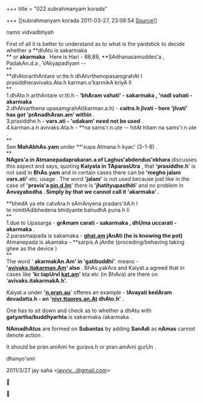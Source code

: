 +++
title = "022 subrahmanyam korada"

+++
[[subrahmanyam korada	2011-03-27, 23:08:54 [Source](https://groups.google.com/g/bvparishat/c/L_kwhKsNAvE)]]



namo vidvadbhyah  
  
First of all it is better to understand as to what is the yardstick to decide whether a **dhAtu is sakarmaka  
** or **akarmaka** . Here is Hari - 88,89, **SAdhanasamuddes'a , PadakAn.d.a , VAkyapadIyam --  
**  
**dhAtorarthAntare vr.tte.h dhAtvrthenopasamgrahAt I  
prasiddheravivaks.Ata.h karman.o'karmikA kriyA II  
**  
1.dhAto.h arthAntare vr.tti.h - **'bhAram vahati' - sakarmaka , 'nadI vahati -akarmaka**  
2.dhAtvarthena upasamgrahAt(karman.a.h) - **caitra.h jIvati - here 'jIvati' has got 'prAnadhAran.am' within** .  
3.prasiddhe.h - **vars.ati - 'udakam' need not be used** .  
4.karman.a.h avivaks.Ata.h - **na sams'r.n.ute -- hitAt hitam na sams'r.n.ute .  
**  
See **MahAbhAs.yam** under **'supa Atmana.h kyac' (3-1-8) .  
**  
**NAges'a in Atmanepadaprakaran.a of Laghus'abdendus'ekhara** discusses this aspect and says, quoting **Kaiyata in TAparasUtra** , that **'prasiddhe.h**' is not said in **BhAs.yam** and in certain cases there can be **'megho jalam vars.ati'** etc. usage . The word **'jalam'** is not used because just like in the case of **'pravis'a [pin.d.Im](http://pin.d.Im)**' there is **'jhatityupasthiti**' and no problem in **Anvayabodha . Simply by that we cannot call it 'akarmaka' .**  
  
**bhedA ya ete catvAra.h sAmAnyena pradars'itA.h I  
te nimittAdibhedena bhidyante bahudhA puna.h Ii  
**  
1.due to Upasarga - **grAmam carati - sakarmaka , dhUma uccarati - akarmaka** .  
2.parasmaipada is sakamaka - **[ghat.am](http://ghat.am) jAnAti (he is knowing the pot)**  
 Atmanepada is akamaka - **sarpis.A jAnIte (proceding/behaving taking ghee as the device )  
**  
The word ' **akarmakAn.Am' in 'gatibuddhi'**. means - **'[avivaks.itakarman.Am](http://avivaks.itakarman.Am)' also** . BhAs.yakAra and Kaiyat.a agreed that in cases like **'kr.tapUrvI [kat.am](http://kat.am)'** kta etc (in BhAva) are there on '**avivaks.itakarmakA.h'.**  
  
Kaiyat.a under **'[n.eran.au](http://n.eran.au)**' offeres an example - **lAvayati kedAram devadatta.h - on '[nivr.ttapres.an.At](http://nivr.ttapres.an.At) dhAto.h' .**  
  
One has to sit down and check as to whether a dhAtu with **gatyartha/buddhyarhta** is sakarmaka /akarmaka .  
  
**NAmadhAtus** are formed on **Subantas** by adding **SanAdi** as **nAmas** cannot denote action .  
  
It should be pran.amAmi he gurava.h or pran.amAmi gurUn .  
  
dhanyo'smi  
  
  

2011/3/27 jay saha \<[jayviv...@gmail.com]()\>





